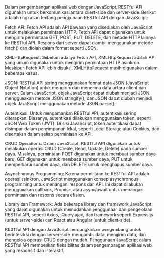 Dalam pengembangan aplikasi web dengan JavaScript, RESTful API digunakan untuk berkomunikasi antara client-side dan server-side. Berikut adalah ringkasan tentang penggunaan RESTful API dengan JavaScript:

Fetch API: Fetch API adalah API bawaan yang disediakan oleh JavaScript untuk melakukan permintaan HTTP. Fetch API dapat digunakan untuk mengirim permintaan GET, POST, PUT, DELETE, dan metode HTTP lainnya ke RESTful API. Respons dari server dapat diambil menggunakan metode fetch() dan diolah dalam format seperti JSON.

XMLHttpRequest: Sebelum adanya Fetch API, XMLHttpRequest adalah API yang umum digunakan untuk mengirim permintaan HTTP asinkron. Meskipun Fetch API lebih disukai, XMLHttpRequest masih digunakan dalam beberapa kasus.

JSON: RESTful API sering menggunakan format data JSON (JavaScript Object Notation) untuk mengirim dan menerima data antara client dan server. Dalam JavaScript, objek JavaScript dapat diubah menjadi JSON menggunakan metode JSON.stringify(), dan JSON dapat diubah menjadi objek JavaScript menggunakan metode JSON.parse().

Autentikasi: Untuk mengamankan RESTful API, autentikasi sering diterapkan. Biasanya, autentikasi dilakukan menggunakan token, seperti JSON Web Token (JWT). Di sisi JavaScript, token autentikasi dapat disimpan dalam penyimpanan lokal, seperti Local Storage atau Cookies, dan disertakan dalam setiap permintaan ke API.

CRUD Operations: Dalam JavaScript, RESTful API digunakan untuk melakukan operasi CRUD (Create, Read, Update, Delete) pada sumber daya. Misalnya, permintaan POST digunakan untuk membuat sumber daya baru, GET digunakan untuk membaca sumber daya, PUT untuk memperbarui sumber daya, dan DELETE untuk menghapus sumber daya.

Asynchronous Programming: Karena permintaan ke RESTful API adalah operasi asinkron, JavaScript menggunakan konsep asynchronous programming untuk menangani respons dari API. Ini dapat dilakukan menggunakan callback, Promise, atau async/await untuk menangani permintaan dan respons secara efisien.

Library dan Framework: Ada beberapa library dan framework JavaScript yang dapat digunakan untuk memudahkan penggunaan dan pengelolaan RESTful API, seperti Axios, jQuery.ajax, dan framework seperti Express.js (untuk server-side) dan React atau Angular (untuk client-side).

RESTful API dengan JavaScript memungkinkan pengembang untuk berinteraksi dengan server-side, mengambil data, mengirim data, dan mengelola operasi CRUD dengan mudah. Penggunaan JavaScript dalam RESTful API memberikan fleksibilitas dalam pengembangan aplikasi web yang responsif dan interaktif.
